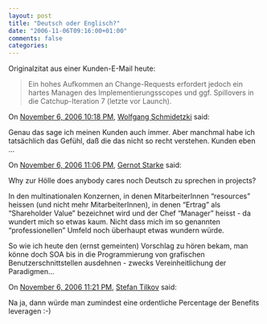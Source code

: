 ```yaml
---
layout: post
title: "Deutsch oder Englisch?"
date: "2006-11-06T09:16:00+01:00"
comments: false
categories: 
---
```


<p>Originalzitat aus einer Kunden-E-Mail heute:</p>

<blockquote>
<p>Ein hohes Aufkommen an Change-Requests erfordert jedoch ein hartes Managen des Implementierungsscopes und ggf. Spillovers in die Catchup-Iteration 7 (letzte vor Launch).</p>
</blockquote>

<section class="comments">

<div class="comment" id="comment-1083">
On <a href="#comment-1083" title="Permalink to this comment">November  6, 2006 10:18 PM</a>, <a href="http://schmidetzki.net" title="http://schmidetzki.net" rel="nofollow">Wolfgang Schmidetzki</a>
said:
<p>Genau das sage ich meinen Kunden auch immer. Aber manchmal habe ich tatsächlich das Gefühl, daß die das nicht so recht verstehen. Kunden eben &#8230;</p>


<div class="comment" id="comment-1084">
On <a href="#comment-1084" title="Permalink to this comment">November  6, 2006 11:06 PM</a>, <a href="http://www.arc42.de" title="http://www.arc42.de" rel="nofollow">Gernot Starke</a>
said:
<p>Why zur Hölle does anybody cares noch Deutsch zu sprechen in projects? </p>

<p>In den multinationalen Konzernen, in denen MitarbeiterInnen &#8220;resources&#8221; heissen (und nicht mehr MitarbeiterInnen), in denen &#8220;Ertrag&#8221; als &#8220;Shareholder Value&#8221; bezeichnet wird und der Chef &#8220;Manager&#8221; heisst - da wundert mich so etwas kaum. Nicht dass mich im so genannten &#8220;professionellen&#8221; Umfeld noch überhaupt etwas wundern würde. </p>

<p>So wie ich heute den (ernst gemeinten) Vorschlag zu hören bekam, man könne doch SOA bis in die Programmierung von grafischen Benutzerschnittstellen ausdehnen - zwecks Vereinheitlichung der Paradigmen&#8230;</p>


<div class="comment" id="comment-1085">
On <a href="#comment-1085" title="Permalink to this comment">November  6, 2006 11:21 PM</a>, <a href="/en/staff/st/">Stefan Tilkov</a>
said:
<p>Na ja, dann würde man zumindest eine ordentliche Percentage der Benefits leveragen :-)</p>


</section>

